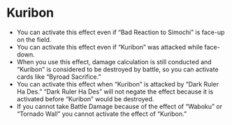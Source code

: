 # Kuribon

*   You can activate this effect even if “Bad Reaction to Simochi” is face-up on the field.
*   You can activate this effect even if “Kuribon” was attacked while face-down.
*   When you use this effect, damage calculation is still conducted and “Kuribon” is considered to be destroyed by battle, so you can activate cards like “Byroad Sacrifice.”
*   You can activate this effect when “Kuribon” is attacked by “Dark Ruler Ha Des.” “Dark Ruler Ha Des” will not negate the effect because it is activated before “Kuribon” would be destroyed.
*   If you cannot take Battle Damage because of the effect of “Waboku” or “Tornado Wall” you cannot activate the effect of “Kuribon.”
